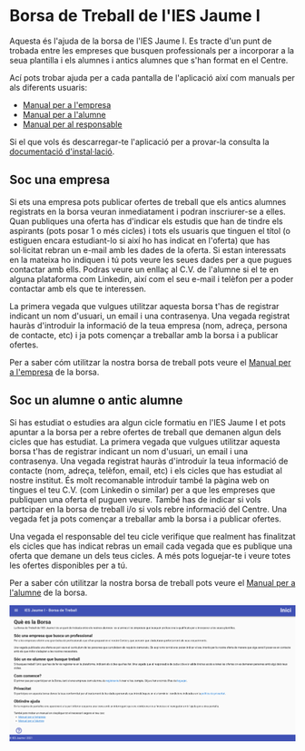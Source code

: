 # Borsa de Treball de l'IES Jaume I
Aquesta és l'ajuda de la borsa de l'IES Jaume I. Es tracte d'un punt de trobada entre les empreses que busquen professionals per a incorporar a la seua plantilla i els alumnes i antics alumnes que s'han format en el Centre.

Ací pots trobar ajuda per a cada pantalla de l'aplicació així com manuals per als diferents usuaris:
- [Manual per a l'empresa](./tutorials/empresa.md)
- [Manual per a l'alumne](./tutorials/alumne.md)
- [Manual per al responsable](./tutorials/responsable.md)

Si el que vols és descarregar-te l'aplicació per a provar-la consulta la [documentació d'instal·lació](./setup/).

## Soc una empresa
Si ets una empresa pots publicar ofertes de treball que els antics alumnes registrats en la borsa veuran inmediatament i podran inscriurer-se a elles. Quan publiques una oferta has d'indicar els estudis que han de tindre els aspirants (pots posar 1 o més cicles) i tots els usuaris que tinguen el títol (o estiguen encara estudiant-lo si així ho has indicat en l'oferta) que has sol·licitat rebran un e-mail amb les dades de la oferta. Si estan interessats en la mateixa ho indiquen i tú pots veure les seues dades per a que pugues contactar amb ells. Podras veure un enllaç al C.V. de l'alumne si el te en alguna plataforma com Linkedin, així com el seu e-mail i telèfon per a poder contactar amb els que te interessen.

La primera vegada que vulgues utilitzar aquesta borsa t'has de registrar indicant un nom d'usuari, un email i una contrasenya. Una vegada registrat hauràs d'introduir la informació de la teua empresa (nom, adreça, persona de contacte, etc) i ja pots començar a treballar amb la borsa i a publicar ofertes.

Per a saber cóm utilitzar la nostra borsa de treball pots veure el [Manual per a l'empresa](./tutorials/empresa.md) de la borsa.

## Soc un alumne o antic alumne
Si has estudiat o estudies ara algun cicle formatiu en l'IES Jaume I et pots apuntar a la borsa per a rebre ofertes de treball que demanen algun dels cicles que has estudiat. La primera vegada que vulgues utilitzar aquesta borsa t'has de registrar indicant un nom d'usuari, un email i una contrasenya. Una vegada registrat hauràs d'introduir la teua informació de contacte (nom, adreça, telèfon, email, etc) i els cicles que has estudiat al nostre institut. És molt recomanable introduir també la pàgina web on tingues el teu C.V. (com Linkedin o similar) per a que les empreses que publiquen una oferta el puguen veure. També has de indicar si vols partcipar en la borsa de treball i/o si vols rebre informació del Centre. Una vegada fet ja pots començar a treballar amb la borsa i a publicar ofertes.

Una vegada el responsable del teu cicle verifique que realment has finalitzat els cicles que has indicat rebras un email cada vegada que es publique una oferta que demane un dels teus cicles. A més pots loguejar-te i veure totes les ofertes disponibles per a tú.

Per a saber cón utilitzar la nostra borsa de treball pots veure el [Manual per a l'alumne](./tutorials/alumne.md) de la borsa.

![Home](./img/home.png)
